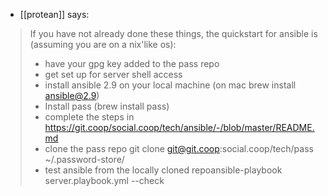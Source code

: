 - [[protean]] says:

> If you have not already done these things, the quickstart for ansible is (assuming you are on a nix'like os):
> * have your gpg key added to the pass repo
> * get set up for server shell access
> * install ansible 2.9 on your local machine (on mac brew install ansible@2.9)
> * Install pass (brew install pass)
> * complete the steps in https://git.coop/social.coop/tech/ansible/-/blob/master/README.md
> * clone the pass repo git clone git@git.coop:social.coop/tech/pass ~/.password-store/
> * test ansible from the locally cloned repoansible-playbook server.playbook.yml --check
